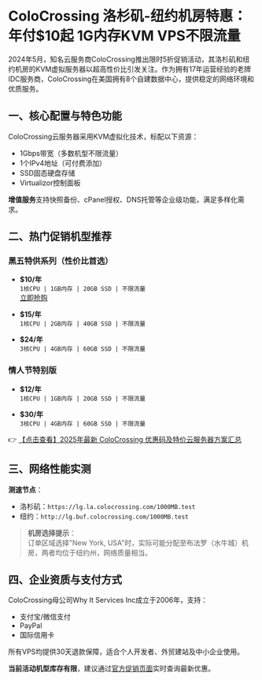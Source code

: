 # ColoCrossing 洛杉矶-纽约机房特惠：年付$10起 1G内存KVM VPS不限流量

2024年5月，知名云服务商ColoCrossing推出限时5折促销活动，其洛杉矶和纽约机房的KVM虚拟服务器以超高性价比引发关注。作为拥有17年运营经验的老牌IDC服务商，ColoCrossing在美国拥有8个自建数据中心，提供稳定的网络环境和优质服务。

## 一、核心配置与特色功能

ColoCrossing云服务器采用KVM虚拟化技术，标配以下资源：
- 1Gbps带宽（多数机型不限流量）
- 1个IPv4地址（可付费添加）
- SSD固态硬盘存储
- Virtualizor控制面板

**增值服务**支持快照备份、cPanel授权、DNS托管等企业级功能，满足多样化需求。

## 二、热门促销机型推荐

### 黑五特供系列（性价比首选）
- **$10/年**  
  `1核CPU | 1GB内存 | 20GB SSD | 不限流量`  
  [立即抢购](https://bit.ly/ColoCrossing)

- **$15/年**  
  `1核CPU | 2GB内存 | 40GB SSD | 不限流量`

- **$24/年**  
  `3核CPU | 4GB内存 | 60GB SSD | 不限流量`

### 情人节特别版
- **$12/年**  
  `1核CPU | 1GB内存 | 20GB SSD | 不限流量`

- **$30/年**  
  `3核CPU | 4GB内存 | 60GB SSD | 不限流量`

👉 [【点击查看】2025年最新 ColoCrossing 优惠码及特价云服务器方案汇总](https://bit.ly/ColoCrossing)

## 三、网络性能实测

**测速节点**：
- 洛杉矶：`https://lg.la.colocrossing.com/1000MB.test`
- 纽约：`http://lg.buf.colocrossing.com/1000MB.test`

> **机房选择提示**：  
> 订单区域选择"New York, USA"时，实际可能分配至布法罗（水牛城）机房，两者均位于纽约州，网络质量相当。

## 四、企业资质与支付方式

ColoCrossing母公司Why It Services Inc成立于2006年，支持：
- 支付宝/微信支付
- PayPal
- 国际信用卡

所有VPS均提供30天退款保障，适合个人开发者、外贸建站及中小企业使用。

**当前活动机型库存有限**，建议通过[官方促销页面](https://bit.ly/ColoCrossing)实时查询最新优惠。